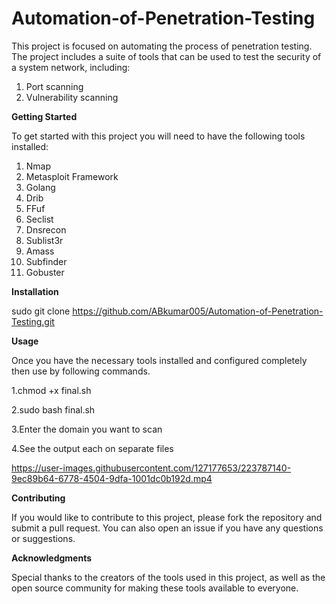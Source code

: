 # Automation-of-Penetration-Testing

This project is focused on automating the process of penetration testing. The project includes a suite of tools that can be used to test the security of a system  network, including:
1. Port scanning
2. Vulnerability scanning

**Getting Started** 


To get started with this project you will need to have the following tools installed:
1. Nmap
2. Metasploit Framework
3. Golang
4. Drib
5. FFuf
6. Seclist
7. Dnsrecon 
8. Sublist3r
9. Amass
10. Subfinder
11. Gobuster


**Installation**

sudo git clone https://github.com/ABkumar005/Automation-of-Penetration-Testing.git

**Usage**

Once you have the necessary tools installed and configured completely  then use by following commands.

1.chmod +x final.sh

2.sudo bash final.sh

3.Enter the domain you want to scan 

4.See the output each on separate files


https://user-images.githubusercontent.com/127177653/223787140-9ec89b64-6778-4504-9dfa-1001dc0b192d.mp4









**Contributing** 

If you would like to contribute to this project, please fork the repository and submit a pull request. You can also open an issue if you have any questions or suggestions.

**Acknowledgments**

Special thanks to the creators of the tools used in this project, as well as the open source community for making these tools available to everyone.
